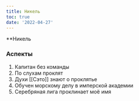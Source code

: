 ```yaml
---
title: Никель
toc: true
date: '2022-04-27'
---
```


**Никель

### Аспекты
1. Капитан без команды
2. По слухам проклят
3. Духи [[Сэто]] знают о проклятье
4. Обучен морскому делу в имперской академии
5. Серебряная лига проклинает моё имя
